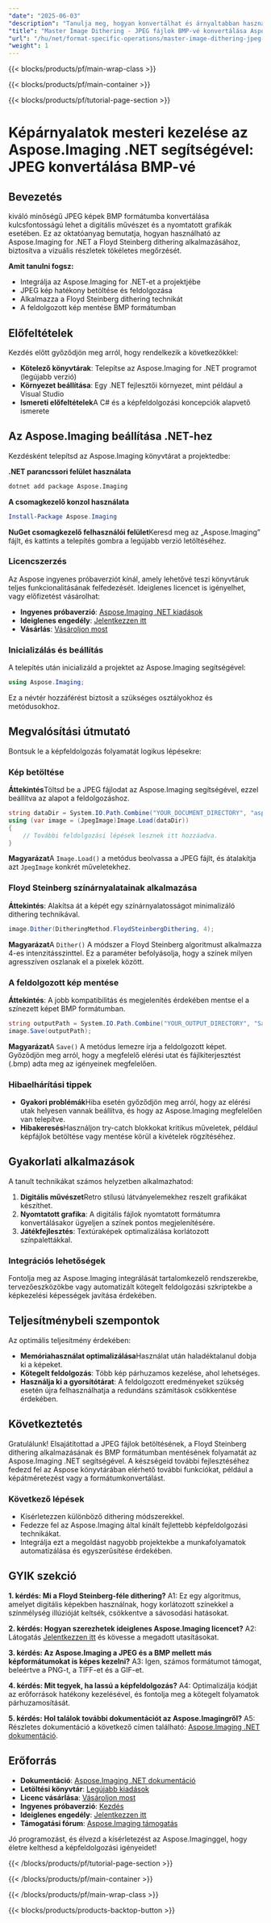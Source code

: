 ```yaml
---
"date": "2025-06-03"
"description": "Tanulja meg, hogyan konvertálhat és árnyaltabban használhat JPEG képeket BMP formátumba az Aspose.Imaging for .NET segítségével. Sajátítsa el Floyd Steinberg árnyaltabb használatát a fokozott színmélység érdekében."
"title": "Master Image Dithering - JPEG fájlok BMP-vé konvertálása Aspose.Imaging segítségével .NET-ben"
"url": "/hu/net/format-specific-operations/master-image-dithering-jpeg-bmp-aspose-imaging-net/"
"weight": 1
---
```


{{< blocks/products/pf/main-wrap-class >}}

{{< blocks/products/pf/main-container >}}

{{< blocks/products/pf/tutorial-page-section >}}
# Képárnyalatok mesteri kezelése az Aspose.Imaging .NET segítségével: JPEG konvertálása BMP-vé

## Bevezetés

kiváló minőségű JPEG képek BMP formátumba konvertálása kulcsfontosságú lehet a digitális művészet és a nyomtatott grafikák esetében. Ez az oktatóanyag bemutatja, hogyan használható az Aspose.Imaging for .NET a Floyd Steinberg dithering alkalmazásához, biztosítva a vizuális részletek tökéletes megőrzését.

**Amit tanulni fogsz:**
- Integrálja az Aspose.Imaging for .NET-et a projektjébe
- JPEG kép hatékony betöltése és feldolgozása
- Alkalmazza a Floyd Steinberg dithering technikát
- A feldolgozott kép mentése BMP formátumban

## Előfeltételek

Kezdés előtt győződjön meg arról, hogy rendelkezik a következőkkel:
- **Kötelező könyvtárak**: Telepítse az Aspose.Imaging for .NET programot (legújabb verzió)
- **Környezet beállítása**: Egy .NET fejlesztői környezet, mint például a Visual Studio
- **Ismereti előfeltételek**A C# és a képfeldolgozási koncepciók alapvető ismerete

## Az Aspose.Imaging beállítása .NET-hez

Kezdésként telepítsd az Aspose.Imaging könyvtárat a projektedbe:

**.NET parancssori felület használata**
```bash
dotnet add package Aspose.Imaging
```

**A csomagkezelő konzol használata**
```powershell
Install-Package Aspose.Imaging
```

**NuGet csomagkezelő felhasználói felület**Keresd meg az „Aspose.Imaging” fájlt, és kattints a telepítés gombra a legújabb verzió letöltéséhez.

### Licencszerzés

Az Aspose ingyenes próbaverziót kínál, amely lehetővé teszi könyvtáruk teljes funkcionalitásának felfedezését. Ideiglenes licencet is igényelhet, vagy előfizetést vásárolhat:
- **Ingyenes próbaverzió**: [Aspose.Imaging .NET kiadások](https://releases.aspose.com/imaging/net/)
- **Ideiglenes engedély**: [Jelentkezzen itt](https://purchase.aspose.com/temporary-license/)
- **Vásárlás**: [Vásároljon most](https://purchase.aspose.com/buy)

### Inicializálás és beállítás

A telepítés után inicializáld a projektet az Aspose.Imaging segítségével:
```csharp
using Aspose.Imaging;
```
Ez a névtér hozzáférést biztosít a szükséges osztályokhoz és metódusokhoz.

## Megvalósítási útmutató

Bontsuk le a képfeldolgozás folyamatát logikus lépésekre:

### Kép betöltése

**Áttekintés**Töltsd be a JPEG fájlodat az Aspose.Imaging segítségével, ezzel beállítva az alapot a feldolgozáshoz.
```csharp
string dataDir = System.IO.Path.Combine("YOUR_DOCUMENT_DIRECTORY", "aspose-logo.jpg");
using (var image = (JpegImage)Image.Load(dataDir))
{
    // További feldolgozási lépések lesznek itt hozzáadva.
}
```
**Magyarázat**A `Image.Load()` a metódus beolvassa a JPEG fájlt, és átalakítja azt `JpegImage` konkrét műveletekhez.

### Floyd Steinberg színárnyalatainak alkalmazása

**Áttekintés**: Alakítsa át a képét egy színárnyalatosságot minimalizáló dithering technikával.
```csharp
image.Dither(DitheringMethod.FloydSteinbergDithering, 4);
```
**Magyarázat**A `Dither()` A módszer a Floyd Steinberg algoritmust alkalmazza 4-es intenzitásszinttel. Ez a paraméter befolyásolja, hogy a színek milyen agresszíven oszlanak el a pixelek között.

### A feldolgozott kép mentése

**Áttekintés**: A jobb kompatibilitás és megjelenítés érdekében mentse el a színezett képet BMP formátumban.
```csharp
string outputPath = System.IO.Path.Combine("YOUR_OUTPUT_DIRECTORY", "SampleImage_out.bmp");
image.Save(outputPath);
```
**Magyarázat**A `Save()` A metódus lemezre írja a feldolgozott képet. Győződjön meg arról, hogy a megfelelő elérési utat és fájlkiterjesztést (.bmp) adta meg az igényeinek megfelelően.

### Hibaelhárítási tippek

- **Gyakori problémák**Hiba esetén győződjön meg arról, hogy az elérési utak helyesen vannak beállítva, és hogy az Aspose.Imaging megfelelően van telepítve.
- **Hibakeresés**Használjon try-catch blokkokat kritikus műveletek, például képfájlok betöltése vagy mentése körül a kivételek rögzítéséhez.

## Gyakorlati alkalmazások

A tanult technikákat számos helyzetben alkalmazhatod:
1. **Digitális művészet**Retro stílusú látványelemekhez reszelt grafikákat készíthet.
2. **Nyomtatott grafika**: A digitális fájlok nyomtatott formátumra konvertálásakor ügyeljen a színek pontos megjelenítésére.
3. **Játékfejlesztés**: Textúraképek optimalizálása korlátozott színpalettákkal.

### Integrációs lehetőségek

Fontolja meg az Aspose.Imaging integrálását tartalomkezelő rendszerekbe, tervezőeszközökbe vagy automatizált kötegelt feldolgozási szkriptekbe a képkezelési képességek javítása érdekében.

## Teljesítménybeli szempontok

Az optimális teljesítmény érdekében:
- **Memóriahasználat optimalizálása**Használat után haladéktalanul dobja ki a képeket.
- **Kötegelt feldolgozás**: Több kép párhuzamos kezelése, ahol lehetséges.
- **Használja ki a gyorsítótárat**: A feldolgozott eredményeket szükség esetén újra felhasználhatja a redundáns számítások csökkentése érdekében.

## Következtetés

Gratulálunk! Elsajátítottad a JPEG fájlok betöltésének, a Floyd Steinberg dithering alkalmazásának és BMP formátumban mentésének folyamatát az Aspose.Imaging .NET segítségével. A készségeid további fejlesztéséhez fedezd fel az Aspose könyvtárában elérhető további funkciókat, például a képátméretezést vagy a formátumkonvertálást.

### Következő lépések

- Kísérletezzen különböző dithering módszerekkel.
- Fedezze fel az Aspose.Imaging által kínált fejlettebb képfeldolgozási technikákat.
- Integrálja ezt a megoldást nagyobb projektekbe a munkafolyamatok automatizálása és egyszerűsítése érdekében.

## GYIK szekció

**1. kérdés: Mi a Floyd Steinberg-féle dithering?**
A1: Ez egy algoritmus, amelyet digitális képekben használnak, hogy korlátozott színekkel a színmélység illúzióját keltsék, csökkentve a sávosodási hatásokat.

**2. kérdés: Hogyan szerezhetek ideiglenes Aspose.Imaging licencet?**
A2: Látogatás [Jelentkezzen itt](https://purchase.aspose.com/temporary-license/) és kövesse a megadott utasításokat.

**3. kérdés: Az Aspose.Imaging a JPEG és a BMP mellett más képformátumokat is képes kezelni?**
A3: Igen, számos formátumot támogat, beleértve a PNG-t, a TIFF-et és a GIF-et.

**4. kérdés: Mit tegyek, ha lassú a képfeldolgozás?**
A4: Optimalizálja kódját az erőforrások hatékony kezelésével, és fontolja meg a kötegelt folyamatok párhuzamosítását.

**5. kérdés: Hol találok további dokumentációt az Aspose.Imagingről?**
A5: Részletes dokumentáció a következő címen található: [Aspose.Imaging .NET dokumentáció](https://reference.aspose.com/imaging/net/).

## Erőforrás
- **Dokumentáció**: [Aspose.Imaging .NET dokumentáció](https://reference.aspose.com/imaging/net/)
- **Letöltési könyvtár**: [Legújabb kiadások](https://releases.aspose.com/imaging/net/)
- **Licenc vásárlása**: [Vásároljon most](https://purchase.aspose.com/buy)
- **Ingyenes próbaverzió**: [Kezdés](https://releases.aspose.com/imaging/net/)
- **Ideiglenes engedély**: [Jelentkezzen itt](https://purchase.aspose.com/temporary-license/)
- **Támogatási fórum**: [Aspose.Imaging támogatás](https://forum.aspose.com/c/imaging/10)

Jó programozást, és élvezd a kísérletezést az Aspose.Imaginggel, hogy életre kelthesd a képfeldolgozási igényeidet!

{{< /blocks/products/pf/tutorial-page-section >}}

{{< /blocks/products/pf/main-container >}}

{{< /blocks/products/pf/main-wrap-class >}}

{{< blocks/products/products-backtop-button >}}